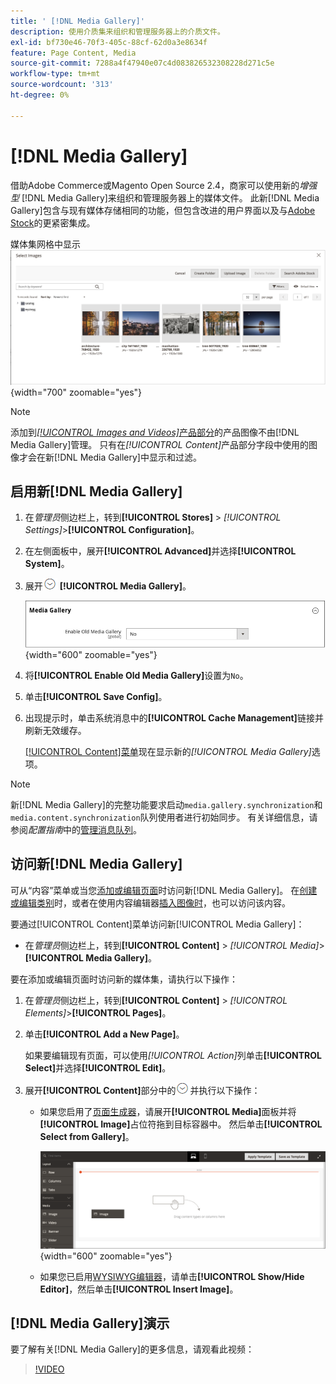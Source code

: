 ```yaml
---
title: ' [!DNL Media Gallery]'
description: 使用介质集来组织和管理服务器上的介质文件。
exl-id: bf730e46-70f3-405c-88cf-62d0a3e8634f
feature: Page Content, Media
source-git-commit: 7288a4f47940e07c4d083826532308228d271c5e
workflow-type: tm+mt
source-wordcount: '313'
ht-degree: 0%

---
```


# [!DNL Media Gallery]

借助Adobe Commerce或Magento Open Source 2.4，商家可以使用新的&#x200B;_增强型_ [!DNL Media Gallery]来组织和管理服务器上的媒体文件。 此新[!DNL Media Gallery]包含与现有媒体存储相同的功能，但包含改进的用户界面以及与[Adobe Stock][adobe-stock]的更紧密集成。

媒体集网格中显示![个图像](./assets/media-gallery-grid.png){width="700" zoomable="yes"}

>[!NOTE]
>
>添加到&#x200B;[_[!UICONTROL Images and Videos]_&#x200B;产品部分](../catalog/product-image.md#upload-an-image)的产品图像不由[!DNL Media Gallery]管理。 只有在&#x200B;_[!UICONTROL Content]_&#x200B;产品部分字段中使用的图像才会在新[!DNL Media Gallery]中显示和过滤。

## 启用新[!DNL Media Gallery]

1. 在&#x200B;_管理员_&#x200B;侧边栏上，转到&#x200B;**[!UICONTROL Stores]** > _[!UICONTROL Settings]_>**[!UICONTROL Configuration]**。

1. 在左侧面板中，展开&#x200B;**[!UICONTROL Advanced]**&#x200B;并选择&#x200B;**[!UICONTROL System]**。

1. 展开![扩展选择器](../assets/icon-display-expand.png) **[!UICONTROL Media Gallery]**。

   ![高级配置 — [!DNL Media Gallery]](./assets/system-media-gallery.png){width="600" zoomable="yes"}

1. 将&#x200B;**[!UICONTROL Enable Old Media Gallery]**&#x200B;设置为`No`。

1. 单击&#x200B;**[!UICONTROL Save Config]**。

1. 出现提示时，单击系统消息中的&#x200B;**[!UICONTROL Cache Management]**&#x200B;链接并刷新无效缓存。

   [[!UICONTROL Content]菜单](/help/content-design/content-menu.md)现在显示新的&#x200B;_[!UICONTROL Media Gallery]_&#x200B;选项。

>[!NOTE]
>
>新[!DNL Media Gallery]的完整功能要求启动`media.gallery.synchronization`和`media.content.synchronization`队列使用者进行初始同步。 有关详细信息，请参阅&#x200B;_配置指南_&#x200B;中的[管理消息队列](https://experienceleague.adobe.com/docs/commerce-operations/configuration-guide/message-queues/manage-message-queues.html)。

## 访问新[!DNL Media Gallery]

可从“内容”菜单或当您[添加或编辑页面](/help/content-design/page-add.md)时访问新[!DNL Media Gallery]。 在[创建或编辑类别](/help/catalog/category-create.md)时，或者在使用内容编辑器[插入图像时](/help/content-design/editor-insert-image.md)，也可以访问该内容。

要通过[!UICONTROL Content]菜单访问新[!UICONTROL Media Gallery]：

- 在&#x200B;_管理员_&#x200B;侧边栏上，转到&#x200B;**[!UICONTROL Content]** > _[!UICONTROL Media]_>**[!UICONTROL Media Gallery]**。

要在添加或编辑页面时访问新的媒体集，请执行以下操作：

1. 在&#x200B;_管理员_&#x200B;侧边栏上，转到&#x200B;**[!UICONTROL Content]** > _[!UICONTROL Elements]_>**[!UICONTROL Pages]**。

1. 单击&#x200B;**[!UICONTROL Add a New Page]**。

   如果要编辑现有页面，可以使用&#x200B;_[!UICONTROL Action]_&#x200B;列单击&#x200B;**[!UICONTROL Select]**&#x200B;并选择&#x200B;**[!UICONTROL Edit]**。

1. 展开&#x200B;**[!UICONTROL Content]**&#x200B;部分中的![扩展选择器](../assets/icon-display-expand.png)并执行以下操作：

   - 如果您启用了[页面生成器](../page-builder/setup.md)，请展开&#x200B;**[!UICONTROL Media]**&#x200B;面板并将&#x200B;**[!UICONTROL Image]**&#x200B;占位符拖到目标容器中。 然后单击&#x200B;**[!UICONTROL Select from Gallery]**。

     ![将图像拖到舞台](./assets/pb-media-image-drag.png){width="600" zoomable="yes"}

   - 如果您已启用[WYSIWYG编辑器](/help/content-design/editor.md)，请单击&#x200B;**[!UICONTROL Show/Hide Editor]**，然后单击&#x200B;**[!UICONTROL Insert Image]**。

## [!DNL Media Gallery]演示

要了解有关[!DNL Media Gallery]的更多信息，请观看此视频：

>[!VIDEO](https://video.tv.adobe.com/v/343785?quality=12&learn=on)

[adobe-stock]: https://stock.adobe.com

